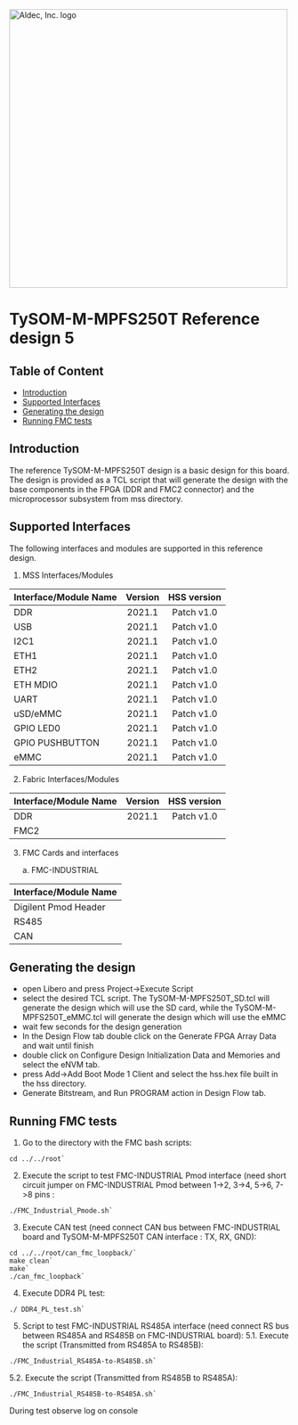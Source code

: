 <a href="https://www.aldec.com/en">
  <img src="https://www.aldec.com/files/file/Aldec_Crescent_rgb_sm.png" width="500" alt="Aldec, Inc. logo" />
</a>

# TySOM-M-MPFS250T Reference design 5

## Table of Content
- [Introduction](#introduction)
- [Supported Interfaces](#supported-interfaces)
- [Generating the design](#generating-design)
- [Running FMC tests](#running-fmc-tests)

## Introduction <a name="introduction"/>

The reference TySOM-M-MPFS250T design is a basic design for this board. The design is provided as a TCL script that will generate the design with the base components in the FPGA (DDR and FMC2 connector) and the microprocessor subsystem from mss directory. 

## Supported Interfaces <a name="supported-interfaces"/>

The following interfaces and modules are supported in this reference design.

1. MSS Interfaces/Modules

| Interface/Module Name | Version | HSS version |
| --------------------- |:-------:|:-----------:|
| DDR                   | 2021.1  | Patch v1.0  |
| USB                   | 2021.1  | Patch v1.0  |
| I2C1                  | 2021.1  | Patch v1.0  |
| ETH1                  | 2021.1  | Patch v1.0  |
| ETH2                  | 2021.1  | Patch v1.0  |
| ETH MDIO              | 2021.1  | Patch v1.0  |
| UART                  | 2021.1  | Patch v1.0  |
| uSD/eMMC              | 2021.1  | Patch v1.0  |
| GPIO LED0             | 2021.1  | Patch v1.0  |
| GPIO PUSHBUTTON       | 2021.1  | Patch v1.0  |
| eMMC                  | 2021.1  | Patch v1.0  |

2. Fabric Interfaces/Modules

| Interface/Module Name | Version | HSS version |
| --------------------- |:-------:|:-----------:|
| DDR                   | 2021.1  | Patch v1.0  |
| FMC2                  |         |             |

3. FMC Cards and interfaces

    a. FMC-INDUSTRIAL


| Interface/Module Name |
| --------------------- |
| Digilent Pmod Header  |
| RS485                 |
| CAN                   |

## Generating the design <a name="generating-design"/>
- open Libero and press Project->Execute Script
- select the desired TCL script. The TySOM-M-MPFS250T_SD.tcl will generate the design which will use the SD card, while the TySOM-M-MPFS250T_eMMC.tcl will generate the design which will use the eMMC
- wait few seconds for the design generation
- In the Design Flow tab double click on the Generate FPGA Array Data and wait until finish
- double click on Configure Design Initialization Data and Memories and select the eNVM tab. 
- press Add->Add Boot Mode 1 Client and select the hss.hex file built in the hss directory.
- Generate Bitstream, and Run PROGRAM action in Design Flow tab.

## Running FMC tests <a name="running-fmc-tests"/>
1. Go to the directory with the FMC bash scripts:

```
cd ../../root`
```

2. Execute the script to test FMC-INDUSTRIAL Pmod interface (need short circuit jumper on FMC-INDUSTRIAL Pmod between 1->2, 3->4, 5->6, 7->8 pins :

```
./FMC_Industrial_Pmode.sh`
```

3. Execute CAN test (need connect CAN bus between FMC-INDUSTRIAL board and TySOM-M-MPFS250T CAN interface : TX, RX, GND):

```
cd ../../root/can_fmc_loopback/`
make clean`
make`	
./can_fmc_loopback`
```

4. Execute DDR4 PL test:

```
./ DDR4_PL_test.sh`
```

5. Script to test FMC-INDUSTRIAL RS485A interface (need connect RS bus between RS485A and RS485B on FMC-INDUSTRIAL board):
5.1.  Execute the script (Transmitted from RS485A to RS485B):

```
./FMC_Industrial_RS485A-to-RS485B.sh`
```

5.2.  Execute the script (Transmitted from RS485B to RS485A):

```
./FMC_Industrial_RS485B-to-RS485A.sh`
```

During test observe log on console
